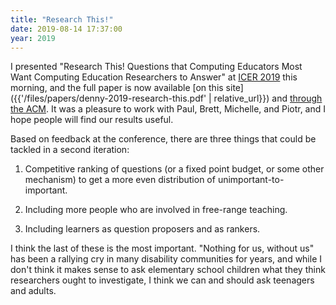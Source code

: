```yaml
---
title: "Research This!"
date: 2019-08-14 17:37:00
year: 2019
---
```


I presented "Research This! Questions that Computing Educators Most Want Computing Education Researchers to Answer"
at [ICER 2019](https://icer.acm.org/) this morning,
and the full paper is now available [on this site]({{'/files/papers/denny-2019-research-this.pdf' | relative_url}})
and [through the ACM](https://dl.acm.org/citation.cfm?id=3339402).
It was a pleasure to work with Paul, Brett, Michelle, and Piotr,
and I hope people will find our results useful.

Based on feedback at the conference,
there are three things that could be tackled in a second iteration:

1. Competitive ranking of questions (or a fixed point budget, or some other mechanism)
   to get a more even distribution of unimportant-to-important.

2. Including more people who are involved in free-range teaching.

3. Including learners as question proposers and as rankers.

I think the last of these is the most important.
"Nothing for us, without us" has been a rallying cry in many disability communities for years,
and while I don't think it makes sense to ask elementary school children what they think researchers ought to investigate,
I think we can and should ask teenagers and adults.

